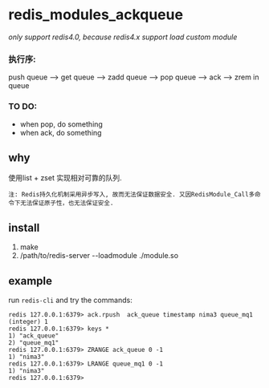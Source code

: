 # redis_modules_ackqueue
*only support redis4.0, because redis4.x support load custom module*

### 执行序:

push queue --> get queue --> zadd queue -->  pop queue --> ack --> zrem in queue

### TO DO:
* when pop, do something
* when ack, do something

## why

使用list + zset 实现相对可靠的队列.

`注: Redis持久化机制采用异步写入, 故而无法保证数据安全. 又因RedisModule_Call多命令下无法保证原子性，也无法保证安全.`

## install

1. make
2. /path/to/redis-server --loadmodule ./module.so


## example

run `redis-cli` and try the commands:

```
redis 127.0.0.1:6379> ack.rpush  ack_queue timestamp nima3 queue_mq1
(integer) 1
redis 127.0.0.1:6379> keys *
1) "ack_queue"
2) "queue_mq1"
redis 127.0.0.1:6379> ZRANGE ack_queue 0 -1
1) "nima3"
redis 127.0.0.1:6379> LRANGE queue_mq1 0 -1
1) "nima3"
redis 127.0.0.1:6379>
```
